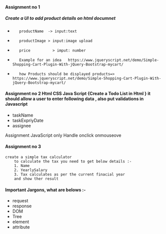 #### Assignment no 1

#####    Create a UI to add product details on html documnet 
-        productName  -> input:text
-        productImage > input:image upload
-        price          > imput: number

-        Example for an idea   https://www.jqueryscript.net/demo/Simple-Shopping-Cart-Plugin-With-jQuery-Bootstrap-mycart/


-        how Products should be displayed products=> https://www.jqueryscript.net/demo/Simple-Shopping-Cart-Plugin-With-jQuery-Bootstrap-mycart/

#### Assignment no 2 Html CSS Java Script {Create a Todo List in Html } it should allow a user to enter following data , also put validations in Javascript
- taskName
- taskExpriyDate
- assignee

Assignment JavaScript only 
    Handle onclick
    onmouseove

#### Assignment no 3
    create a simple tax calculator 
        to calculate the tax you need to get below details :- 
        1. Name
        2. YearlySalary
        3. Tax calculates as per the current finacial year 
        and show ther result 


        
#### Important Jargons, what are belows :-  
- request
- response
- DOM 
- Tree
- element 
- attribute 
